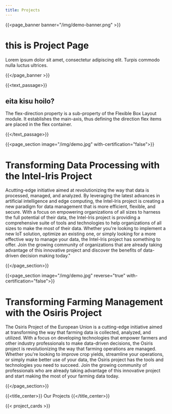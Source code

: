 ```yaml
---
title: Projects
---
```

{{<page_banner banner="/img/demo-banner.png" >}}

# this is Project Page

Lorem ipsum dolor sit amet, consectetur adipiscing elit. Turpis commodo nulla luctus ultrices.

{{</page_banner >}}

{{<text_passage>}}

## eita kisu hoilo?
The flex-direction property is a sub-property of the Flexible Box Layout module. It establishes the main-axis, thus defining the direction flex items are placed in the flex container.

{{</text_passage>}}

{{<page_section image="/img/demo.jpg" with-certification="false">}}

# Transforming Data Processing with the Intel-Iris Project
Acutting-edge initiative aimed at revolutionizing the way that data is processed, managed, and analyzed. By leveraging the latest advances in artificial intelligence and edge computing, the Intel-Iris project is creating a new paradigm for data management that is more efficient, flexible, and secure. With a focus on empowering organizations of all sizes to harness the full potential of their data, the Intel-Iris project is providing a comprehensive suite of tools and technologies to help organizations of all sizes to make the most of their data. Whether you're looking to implement a new IoT solution, optimize an existing one, or simply looking for a more effective way to manage your data, the Intel-Iris project has something to offer. Join the growing community of organizations that are already taking advantage of this innovative project and discover the benefits of data-driven decision making today."

{{</page_section>}}

{{<page_section image="/img/demo.jpg" reverse="true" with-certification="false">}}
# Transforming Farming Management with the Osiris Project
The Osiris Project of the European Union is a cutting-edge initiative aimed at transforming the way that farming data is collected, analyzed, and utilized. With a focus on developing technologies that empower farmers and other industry professionals to make data-driven decisions, the Osiris project is revolutionizing the way that farming operations are managed. Whether you're looking to improve crop yields, streamline your operations, or simply make better use of your data, the Osiris project has the tools and technologies you need to succeed. Join the growing community of professionals who are already taking advantage of this innovative project and start making the most of your farming data today.

{{</page_section>}}

{{<title_center>}} Our Projects {{</title_center>}}


{{< project_cards >}}